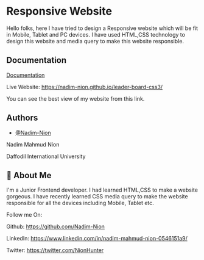
# Responsive Website

Hello folks, here I have tried to design a Responsive website which will be fit in Mobile, Tablet and PC devices. I have used HTML,CSS technology to design this website and media query to make this website responsible.



## Documentation

[Documentation](https://linktodocumentation)

Live Website: https://nadim-nion.github.io/leader-board-css3/
 
 You can see the best view of my website from this link.

## Authors

- [@Nadim-Nion](https://github.com/Nadim-Nion)

Nadim Mahmud Nion

Daffodil International University

## 🚀 About Me
I'm a Junior Frontend developer. I had learned HTML,CSS to make a website gorgeous. I have recently learned CSS media query to make the website responsible for all the devices including Mobile, Tablet etc.

Follow me On:

Github: https://github.com/Nadim-Nion

LinkedIn: https://www.linkedin.com/in/nadim-mahmud-nion-0546151a9/

Twitter: https://twitter.com/NionHunter


